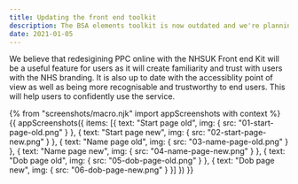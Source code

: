 ```yaml
---
title: Updating the front end toolkit
description: The BSA elements toolkit is now outdated and we're planning to move to the NHS Digital front end toolkit. 
date: 2021-01-05
---
```


We believe that redesigining PPC online with the NHSUK Front end Kit will be a useful feature for users as it will create familiarity and trust with users with the NHS branding. It is also up to date with the accessiblity point of view as well as being more recognisable and trustworthy to end users. This will help users to confidently use the service.

{% from "screenshots/macro.njk" import appScreenshots with context %}
{{ appScreenshots({
  items: [{
      text: "Start page old",
      img: { src: "01-start-page-old.png" }
    }, {
      text: "Start page new",
      img: { src: "02-start-page-new.png" }
    }, {
      text: "Name page old",
      img: { src: "03-name-page-old.png" }
    }, {
      text: "Name page new",
      img: { src: "04-name-page-new.png" }
    }, {
      text: "Dob page old",
      img: { src: "05-dob-page-old.png" }
    }, {
      text: "Dob page new",
      img: { src: "06-dob-page-new.png" }
    }]
}) }}
